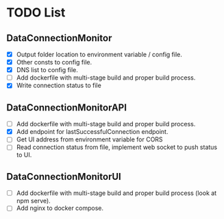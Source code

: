# TODO List

## DataConnectionMonitor

- [x] Output folder location to environment variable / config file.
- [x] Other consts to config file.
- [x] DNS list to config file.
- [ ] Add dockerfile with multi-stage build and proper build process.
- [x] Write connection status to file

## DataConnectionMonitorAPI

- [ ] Add dockerfile with multi-stage build and proper build process.
- [x] Add endpoint for lastSuccessfulConnection endpoint.
- [ ] Get UI address from environment variable for CORS
- [ ] Read connection status from file, implement web socket to push status to UI.

## DataConnectionMonitorUI

- [ ] Add dockerfile with multi-stage build and proper build process (look at npm serve).
- [ ] Add nginx to docker compose.